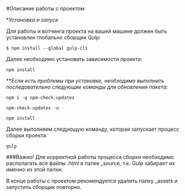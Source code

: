 #Описание работы с проектом

**Установка и запуск*

Для работы и вотчинга проекта на вашей машине должен быть установлен глобально сборщик Gulp:

`$ npm install --global gulp-cli`

Далее необходимо установить зависимости проекта:

`npm install`

***Если есть проблемы при установке, необходимо выполнить последовательно следующие команды для обновления пакета:*

`npm i -g npm-check-updates`

`npm-check-updates -u`

`npm install`

Далее выполняем следующую команду, которая запускает процесс сборки проекта:

`gulp`

###Важно!
Для корректной работы процесса сборки необходимо располагать все файлы .html в папке _source, т.к. Gulp забирает их именно из этой папки.


В конце работы с проектом рекомендуется удалить папку _assets и запустить сборщик повторно.
